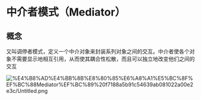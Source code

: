 # 中介者模式（Mediator）

## 概念

又叫调停者模式，定义一个中介对象来封装系列对象之间的交互。中介者使各个对象不需要显示地相互引用，从而使其耦合性松散，而且可以独立地改变他们之间的交互

![%E4%B8%AD%E4%BB%8B%E8%80%85%E6%A8%A1%E5%BC%8F%EF%BC%88Mediator%EF%BC%89%20f7188a5b91c54639ab081022a00e2e3c/Untitled.png](%E4%B8%AD%E4%BB%8B%E8%80%85%E6%A8%A1%E5%BC%8F%EF%BC%88Mediator%EF%BC%89%20f7188a5b91c54639ab081022a00e2e3c/Untitled.png)